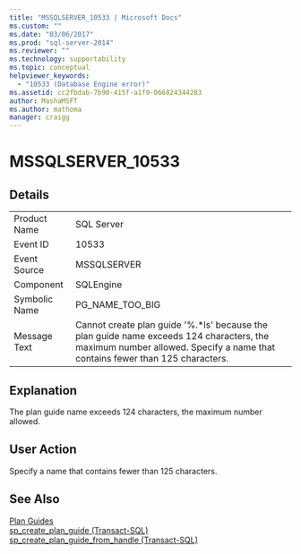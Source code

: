 ```yaml
---
title: "MSSQLSERVER_10533 | Microsoft Docs"
ms.custom: ""
ms.date: "03/06/2017"
ms.prod: "sql-server-2014"
ms.reviewer: ""
ms.technology: supportability
ms.topic: conceptual
helpviewer_keywords: 
  - "10533 (Database Engine error)"
ms.assetid: cc2fbdab-7b90-415f-a1f9-066824344283
author: MashaMSFT
ms.author: mathoma
manager: craigg
---
```

# MSSQLSERVER_10533
    
## Details  
  
|||  
|-|-|  
|Product Name|SQL Server|  
|Event ID|10533|  
|Event Source|MSSQLSERVER|  
|Component|SQLEngine|  
|Symbolic Name|PG_NAME_TOO_BIG|  
|Message Text|Cannot create plan guide '%.*ls' because the plan guide name exceeds 124 characters, the maximum number allowed. Specify a name that contains fewer than 125 characters.|  
  
## Explanation  
 The plan guide name exceeds 124 characters, the maximum number allowed.  
  
## User Action  
 Specify a name that contains fewer than 125 characters.  
  
## See Also  
 [Plan Guides](../performance/plan-guides.md)   
 [sp_create_plan_guide &#40;Transact-SQL&#41;](/sql/relational-databases/system-stored-procedures/sp-create-plan-guide-transact-sql)   
 [sp_create_plan_guide_from_handle &#40;Transact-SQL&#41;](/sql/relational-databases/system-stored-procedures/sp-create-plan-guide-from-handle-transact-sql)  
  
  
